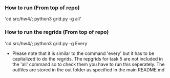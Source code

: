 ### How to run (From top of repo)

'cd src/hw4/; python3 grid.py -g all'

### How to run the regrids (From top of repo)

'cd src/hw4/; python3 grid.py -g Every

* Please note that it is similar to the command 'every' but it has to be capitalized to do the regrids. The repgrids for task 5 are not included in the 'all' command so to check them you have to run this seperately. The outfiles are stored in the out folder as specified in the main README.md
